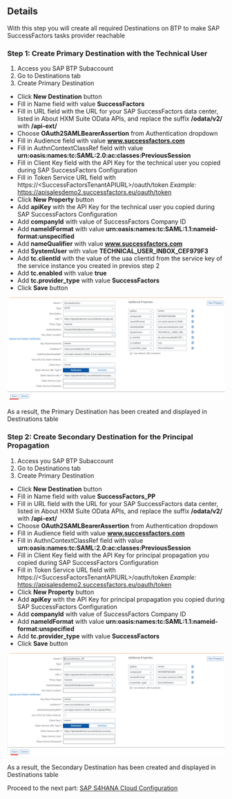 ## Details

With this step you will create all required Destinations on BTP to make SAP SuccessFactors tasks provider reachable


### Step 1: Create Primary Destination with the Technical User

1. Access you SAP BTP Subaccount
2. Go to Destinations tab
3. Create Primary Destination

- Click **New Destination** button
- Fill in Name field with value **SuccessFactors**
- Fill in URL field with the URL for your SAP SuccessFactors data center, listed in About HXM Suite OData APIs, and replace the suffix **/odata/v2/** with **/api-ext/**
- Choose **OAuth2SAMLBearerAssertion** from Authentication dropdown
- Fill in Audience field with value **www.successfactors.com**
- Fill in AuthnContextClassRef field with value **urn:oasis:names:tc:SAML:2.0:ac:classes:PreviousSession**
- Fill in Client Key field with the API Key for the technical user you copied during SAP SuccessFactors Configuration
- Fill in Token Service URL field with https://\<SuccessFactorsTenantAPIURL\>/oauth/token *Example:* https://apisalesdemo2.successfactors.eu/oauth/token
- Click **New Property** button
- Add **apiKey** with the API Key for the technical user you copied during SAP SuccessFactors Configuration
- Add **companyId** with value of SuccessFactors Company ID
- Add **nameIdFormat** with value **urn:oasis:names:tc:SAML:1.1:nameid-format:unspecified**
- Add **nameQualifier** with value **www.successfactors.com**
- Add **SystemUser** with value **TECHNICAL_USER_INBOX_CEF979F3**
- Add **tc.clientId** with the value of the uaa clientid from the service key of the service instance you created in previos step 2
- Add **tc.enabled** with value **true**
- Add **tc.provider_type** with value **SuccessFactors**
- Click **Save** button

![Primary Destination](./Images/1.3.1.png "Primary Destination")

As a result, the Primary Destination has been created and displayed in Destinations table


### Step 2: Create Secondary Destination for the Principal Propagation

1. Access you SAP BTP Subaccount
2. Go to Destinations tab
3. Create Primary Destination

- Click **New Destination** button
- Fill in Name field with value **SuccessFactors_PP**
- Fill in URL field with the URL for your SAP SuccessFactors data center, listed in About HXM Suite OData APIs, and replace the suffix **/odata/v2/** with **/api-ext/**
- Choose **OAuth2SAMLBearerAssertion** from Authentication dropdown
- Fill in Audience field with value **www.successfactors.com**
- Fill in AuthnContextClassRef field with value **urn:oasis:names:tc:SAML:2.0:ac:classes:PreviousSession**
- Fill in Client Key field with the API Key for principal propagation you copied during SAP SuccessFactors Configuration
- Fill in Token Service URL field with https://\<SuccessFactorsTenantAPIURL\>/oauth/token *Example:* https://apisalesdemo2.successfactors.eu/oauth/token
- Click **New Property** button
- Add **apiKey** with the API Key for principal propagation you copied during SAP SuccessFactors Configuration
- Add **companyId** with value of SuccessFactors Company ID
- Add **nameIdFormat** with value **urn:oasis:names:tc:SAML:1.1:nameid-format:unspecified**
- Add **tc.provider_type** with value **SuccessFactors**
- Click **Save** button

![Secondary Destination](./Images/2.3.1.png "Secondary Destination")

As a result, the Secondary Destination has been created and displayed in Destinations table


Proceed to the next part: [SAP S4HANA Cloud Configuration](https://github.com/Sereg20/Task_Center/blob/master/S4HANA_Cloud_config/README.md)
